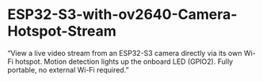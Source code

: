 # ESP32-S3-with-ov2640-Camera-Hotspot-Stream
“View a live video stream from an ESP32-S3 camera directly via its own Wi-Fi hotspot. Motion detection lights up the onboard LED (GPIO2). Fully portable, no external Wi-Fi required.”
